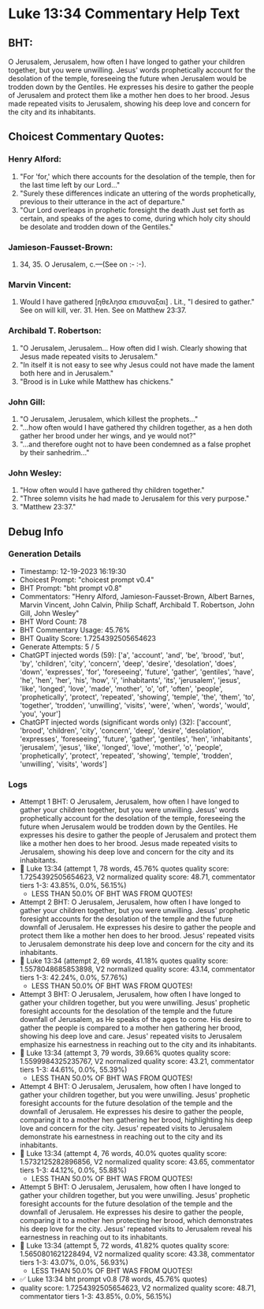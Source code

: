 # Luke 13:34 Commentary Help Text

## BHT:
O Jerusalem, Jerusalem, how often I have longed to gather your children together, but you were unwilling. Jesus' words prophetically account for the desolation of the temple, foreseeing the future when Jerusalem would be trodden down by the Gentiles. He expresses his desire to gather the people of Jerusalem and protect them like a mother hen does to her brood. Jesus made repeated visits to Jerusalem, showing his deep love and concern for the city and its inhabitants.

## Choicest Commentary Quotes:
### Henry Alford:
1. "For 'for,' which there accounts for the desolation of the temple, then for the last time left by our Lord..." 
2. "Surely these differences indicate an uttering of the words prophetically, previous to their utterance in the act of departure."
3. "Our Lord overleaps in prophetic foresight the death Just set forth as certain, and speaks of the ages to come, during which holy city should be desolate and trodden down of the Gentiles."

### Jamieson-Fausset-Brown:
1. 34, 35. O Jerusalem, c.—(See
	on :- :-).


### Marvin Vincent:
1. Would I have gathered [ηθελησα επισυναξαι] . Lit., "I desired to gather." See on will kill, ver. 31. 
Hen. See on Matthew 23:37. 


### Archibald T. Robertson:
1. "O Jerusalem, Jerusalem... How often did I wish. Clearly showing that Jesus made repeated visits to Jerusalem."
2. "In itself it is not easy to see why Jesus could not have made the lament both here and in Jerusalem."
3. "Brood is in Luke while Matthew has chickens."

### John Gill:
1. "O Jerusalem, Jerusalem, which killest the prophets..."
2. "...how often would I have gathered thy children together, as a hen doth gather her brood under her wings, and ye would not?"
3. "...and therefore ought not to have been condemned as a false prophet by their sanhedrim..."

### John Wesley:
1. "How often would I have gathered thy children together." 
2. "Three solemn visits he had made to Jerusalem for this very purpose."
3. "Matthew 23:37."


## Debug Info
### Generation Details
- Timestamp: 12-19-2023 16:19:30
- Choicest Prompt: "choicest prompt v0.4"
- BHT Prompt: "bht prompt v0.8"
- Commentators: "Henry Alford, Jamieson-Fausset-Brown, Albert Barnes, Marvin Vincent, John Calvin, Philip Schaff, Archibald T. Robertson, John Gill, John Wesley"
- BHT Word Count: 78
- BHT Commentary Usage: 45.76%
- BHT Quality Score: 1.7254392505654623
- Generate Attempts: 5 / 5
- ChatGPT injected words (59):
	['a', 'account', 'and', 'be', 'brood', 'but', 'by', 'children', 'city', 'concern', 'deep', 'desire', 'desolation', 'does', 'down', 'expresses', 'for', 'foreseeing', 'future', 'gather', 'gentiles', 'have', 'he', 'hen', 'her', 'his', 'how', 'i', 'inhabitants', 'its', 'jerusalem', 'jesus', 'like', 'longed', 'love', 'made', 'mother', 'o', 'of', 'often', 'people', 'prophetically', 'protect', 'repeated', 'showing', 'temple', 'the', 'them', 'to', 'together', 'trodden', 'unwilling', 'visits', 'were', 'when', 'words', 'would', 'you', 'your']
- ChatGPT injected words (significant words only) (32):
	['account', 'brood', 'children', 'city', 'concern', 'deep', 'desire', 'desolation', 'expresses', 'foreseeing', 'future', 'gather', 'gentiles', 'hen', 'inhabitants', 'jerusalem', 'jesus', 'like', 'longed', 'love', 'mother', 'o', 'people', 'prophetically', 'protect', 'repeated', 'showing', 'temple', 'trodden', 'unwilling', 'visits', 'words']

### Logs
- Attempt 1 BHT: O Jerusalem, Jerusalem, how often I have longed to gather your children together, but you were unwilling. Jesus' words prophetically account for the desolation of the temple, foreseeing the future when Jerusalem would be trodden down by the Gentiles. He expresses his desire to gather the people of Jerusalem and protect them like a mother hen does to her brood. Jesus made repeated visits to Jerusalem, showing his deep love and concern for the city and its inhabitants.
- 🔄 Luke 13:34 (attempt 1, 78 words, 45.76% quotes quality score: 1.7254392505654623, V2 normalized quality score: 48.71, commentator tiers 1-3: 43.85%, 0.0%, 56.15%) 
	- LESS THAN 50.0% OF BHT WAS FROM QUOTES!
- Attempt 2 BHT: O Jerusalem, Jerusalem, how often I have longed to gather your children together, but you were unwilling. Jesus' prophetic foresight accounts for the desolation of the temple and the future downfall of Jerusalem. He expresses his desire to gather the people and protect them like a mother hen does to her brood. Jesus' repeated visits to Jerusalem demonstrate his deep love and concern for the city and its inhabitants.
- 🔄 Luke 13:34 (attempt 2, 69 words, 41.18% quotes quality score: 1.5578048685853898, V2 normalized quality score: 43.14, commentator tiers 1-3: 42.24%, 0.0%, 57.76%) 
	- LESS THAN 50.0% OF BHT WAS FROM QUOTES!
- Attempt 3 BHT: O Jerusalem, Jerusalem, how often I have longed to gather your children together, but you were unwilling. Jesus' prophetic foresight accounts for the desolation of the temple and the future downfall of Jerusalem, as He speaks of the ages to come. His desire to gather the people is compared to a mother hen gathering her brood, showing his deep love and care. Jesus' repeated visits to Jerusalem emphasize his earnestness in reaching out to the city and its inhabitants.
- 🔄 Luke 13:34 (attempt 3, 79 words, 39.66% quotes quality score: 1.5599984325235767, V2 normalized quality score: 43.21, commentator tiers 1-3: 44.61%, 0.0%, 55.39%) 
	- LESS THAN 50.0% OF BHT WAS FROM QUOTES!
- Attempt 4 BHT: O Jerusalem, Jerusalem, how often I have longed to gather your children together, but you were unwilling. Jesus' prophetic foresight accounts for the future desolation of the temple and the downfall of Jerusalem. He expresses his desire to gather the people, comparing it to a mother hen gathering her brood, highlighting his deep love and concern for the city. Jesus' repeated visits to Jerusalem demonstrate his earnestness in reaching out to the city and its inhabitants.
- 🔄 Luke 13:34 (attempt 4, 76 words, 40.0% quotes quality score: 1.5732125282896856, V2 normalized quality score: 43.65, commentator tiers 1-3: 44.12%, 0.0%, 55.88%) 
	- LESS THAN 50.0% OF BHT WAS FROM QUOTES!
- Attempt 5 BHT: O Jerusalem, Jerusalem, how often I have longed to gather your children together, but you were unwilling. Jesus' prophetic foresight accounts for the future desolation of the temple and the downfall of Jerusalem. He expresses his desire to gather the people, comparing it to a mother hen protecting her brood, which demonstrates his deep love for the city. Jesus' repeated visits to Jerusalem reveal his earnestness in reaching out to its inhabitants.
- 🔄 Luke 13:34 (attempt 5, 72 words, 41.82% quotes quality score: 1.5650801621228494, V2 normalized quality score: 43.38, commentator tiers 1-3: 43.07%, 0.0%, 56.93%) 
	- LESS THAN 50.0% OF BHT WAS FROM QUOTES!
- ✅ Luke 13:34 bht prompt v0.8 (78 words, 45.76% quotes)
- quality score: 1.7254392505654623, V2 normalized quality score: 48.71, commentator tiers 1-3: 43.85%, 0.0%, 56.15%)
